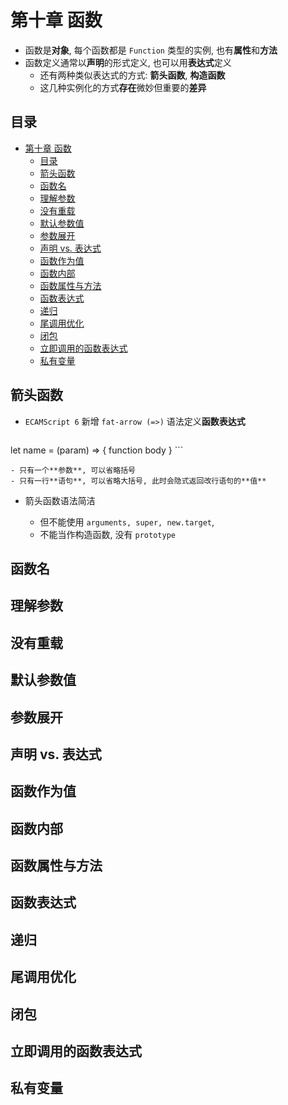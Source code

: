 # 第十章 函数

- 函数是**对象**, 每个函数都是 `Function` 类型的实例, 也有**属性**和**方法**
- 函数定义通常以**声明**的形式定义, 也可以用**表达式**定义
  - 还有两种类似表达式的方式: **箭头函数**, **构造函数**
  - 这几种实例化的方式**存在**微妙但重要的**差异**

## 目录

- [第十章 函数](#第十章-函数)
  - [目录](#目录)
  - [箭头函数](#箭头函数)
  - [函数名](#函数名)
  - [理解参数](#理解参数)
  - [没有重载](#没有重载)
  - [默认参数值](#默认参数值)
  - [参数展开](#参数展开)
  - [声明 vs. 表达式](#声明-vs-表达式)
  - [函数作为值](#函数作为值)
  - [函数内部](#函数内部)
  - [函数属性与方法](#函数属性与方法)
  - [函数表达式](#函数表达式)
  - [递归](#递归)
  - [尾调用优化](#尾调用优化)
  - [闭包](#闭包)
  - [立即调用的函数表达式](#立即调用的函数表达式)
  - [私有变量](#私有变量)

## 箭头函数

- `ECAMScript 6` 新增 `fat-arrow (=>)` 语法定义**函数表达式**

	```js
let name = (param) => { function body }
	```
	
	- 只有一个**参数**, 可以省略括号
	- 只有一行**语句**, 可以省略大括号, 此时会隐式返回改行语句的**值**
	
- 箭头函数语法简洁

  - 但不能使用 `arguments, super, new.target`,
  - 不能当作构造函数, 没有 `prototype`

## 函数名



## 理解参数

## 没有重载

## 默认参数值

## 参数展开

## 声明 vs. 表达式

## 函数作为值

## 函数内部

## 函数属性与方法

## 函数表达式

## 递归

## 尾调用优化

## 闭包

## 立即调用的函数表达式

## 私有变量

